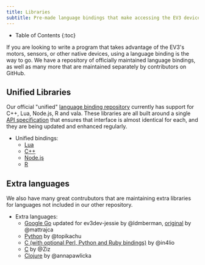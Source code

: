 ```yaml
---
title: Libraries
subtitle: Pre-made language bindings that make accessing the EV3 device drivers easy
---
```


* Table of Contents
{:toc}

If you are looking to write a program that takes advantage of the EV3's motors, sensors, or other native devices,
using a language binding is the way to go.
We have a repository of officially maintained language bindings, as well as many more that are maintained separately by contributors on GitHub.

## Unified Libraries

Our official "unified" [language binding repository](http://github.com/ev3dev/ev3dev-lang)
currently has support for C++, Lua, Node.js, R and vala.
These libraries are all built around a single
[API specification](https://github.com/ev3dev/ev3dev-lang/blob/develop/wrapper-specification.md)
that ensures that interface is almost identical for each, and they are being updated and
enhanced regularly.

* Unified bindings:
    * [Lua](https://github.com/ev3dev/ev3dev-lang/tree/develop/lua)
    * [C++](https://github.com/ev3dev/ev3dev-lang/tree/develop/cpp)
    * [Node.js](https://github.com/ev3dev/ev3dev-lang/tree/develop/js)
    * [R](https://github.com/ev3dev/ev3dev-lang/tree/develop/R)

## Extra languages
We also have many great contrubutors that are maintaining extra libraries for languages not included in our other repository. 

* Extra languages:
    * [Google Go](https://github.com/ldmberman/GoEV3) updated for ev3dev-jessie by @ldmberman, [original](https://github.com/mattrajca/GoEV3) by @mattrajca
    * [Python](https://github.com/topikachu/python-ev3) by @topikachu
    * [C (with optional Perl, Python and Ruby bindings)](https://github.com/in4lio/ev3dev-c) by @in4lio
    * [C](https://github.com/theZiz/ev3c) by @Ziz
    * [Clojure](https://github.com/annapawlicka/clj-ev3dev) by @annapawlicka
